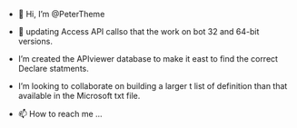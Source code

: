 - 👋 Hi, I’m @PeterTheme
- 👀 updating Access API callso that the work on bot 32 and 64-bit versions.

- I’m created the APIviewer database to make it east to find the correct Declare statments.
- I’m looking to collaborate on building a larger t
list of definition than that available in the Microsoft txt file.
- 📫 How to reach me ...

<!---
PeterTheme/PeterTheme is a ✨ special ✨ repository because its `README.md` (this file) appears on your GitHub profile.
You can click the Preview link to take a look at your changes.
--->
